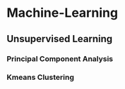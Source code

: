 # Machine-Learning

## Unsupervised Learning
### Principal Component Analysis
### Kmeans Clustering

